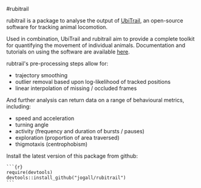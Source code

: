 #rubitrail

rubitrail is a package to analyse the output of [UbiTrail](http://ubitrail.sourceforge.net/), an open-source software for tracking animal locomotion.

Used in combination, UbiTrail and rubitrail aim to provide a complete toolkit for quantifying the movement of individual animals. Documentation and tutorials on using the software are available [here](http://ubitrail.sourceforge.net/).

rubtrail's pre-processing steps allow for:
* trajectory smoothing
* outlier removal based upon log-likelihood of tracked positions
* linear interpolation of missing / occluded frames

And further analysis can return data on a range of behavioural metrics, including:
* speed and acceleration
* turning angle
* activity (frequency and duration of bursts / pauses)
* exploration (proportion of area traversed)
* thigmotaxis (centrophobism)

Install the latest version of this package from github:

    ```{r}
    require(devtools)
    devtools::install_github("jogall/rubitrail")
    ```
